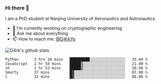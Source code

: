 ### Hi there 👋

I am a PhD student at Nanjing University of Aeronautics and Astronautics.

- 🔭 I’m currently working on cryptographic engineering
- 💬 Ask me about everything
- 📫 How to reach me: [@D4rkYg](https://twitter.com/D4rkYg)

![D4rk's github stats](https://github-readme-stats.vercel.app/api?username=dd4rk&show_icons=true&title_color=fff&icon_color=79ff97&text_color=9f9f9f&bg_color=151515)

<!--START_SECTION:waka-->
```text
Python       3 hrs 10 mins   █████████░░░░░░░░░░░░░░░░   35.44 % 
JavaScript   1 hr 54 mins    █████▒░░░░░░░░░░░░░░░░░░░   21.40 % 
sh           1 hr 52 mins    █████▒░░░░░░░░░░░░░░░░░░░   20.96 % 
Smarty       37 mins         █▓░░░░░░░░░░░░░░░░░░░░░░░   07.00 % 
C            32 mins         █▓░░░░░░░░░░░░░░░░░░░░░░░   06.08 % 
```
<!--END_SECTION:waka-->
